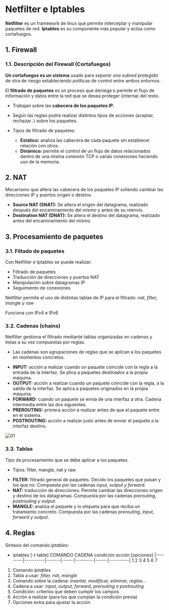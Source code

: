 # Netfilter e Iptables

**Netfilter** es un framework de linux que permite interceptar y manipular
paquetes de red. **Iptables** es su componente más popular y actúa como
cortafuegos.

## 1. Firewall
### 1.1. Descripción del Firewall (Cortafuegos)

**Un cortafuegos es un sistema** usado para *separar una subred protegida* de otra
de riesgo estableciendo políticas de control entre ambos entornos.

El **filtrado de paquetes** es un proceso que deniega o permite el flujo de
información y datos entre la red que se desea proteger (interna) del resto.

* Trabajan sobre las **cabecera de los paquetes IP.**

* Según las reglas podrá realizar distintos tipos de acciones (aceptar, rechazar..)
sobre los paquetes.

* Tipos de filtrado de paquetes:
  - **Estático:** analiza las cabecera de cada paquete sin establecer relación
  con otros.
  - **Dinámico:** permite el control de un flujo de datos relacionados dentro de una
  misma conexión TCP o varias conexiones haciendo uso de la memoria.

## 2. NAT

Mecanismo que altera las cabecera de los paquetes IP soliendo cambiar las
direcciones IP y puertos origen o destino.

* **Source NAT (SNAT):** Se altera el origen del datagrama, realizado después del
encaminamiento del mismo y antes de su reenvío.
* **Destination NAT (DNAT):** Se altera el destino del datagrama, realizado
antes del encaminamiento del mismo.

## 3. Procesamiento de paquetes

### 3.1. Filtado de paquetes

Con Netfilter e Iptables se puede realizar:

* Filtrado de paquetes
* Traducción de direcciones y puertos NAT
* Manipulación sobre datagramas IP
* Seguimiento de conexiones

Netfilter permite el uso de distintas tablas de IP para el filtrado:
*nat, filter, mangle y raw*

Funciona con IPv4 e IPv6

### 3.2. Cadenas (chains)

Netfilter gestiona el filtrado mediante tablas organizadas en cadenas y éstas
a su vez compuestas por reglas.

* Las cadenas son agrupaciones de reglas que se aplican a los paquetes en
momentos concretos.

- **INPUT:** acción a realizar cuando un paquete coincide con la regla a
la entrada de la interfaz. Se plica a paquetes destinados a la propia máquina.
- **OUTPUT:** acción a realizar cuando un paquete coincide con la regla, a
la salida de la interfaz. Se aplica a paquetes originados en la propia
máquina.
- **FORWARD:** cuando un paquete se envía de una interfaz a otra. Cadena
intermedia entre las dos siguientes.
- **PREROUTING:** primera acción a realizar antes de que el paquete entre en
el sistema.
- **POSTROUTING:** acción a realizar justo antes de enviar el paquete a la
interfaz destino.

![01](./images/Seleccion_001.png)

### 3.3. Tablas

Tipo de procesamiento que se debe aplicar a los paquetes.

* Tipos: filter, mangle, nat y raw

- **FILTER:** filtrado general de paquetes. Decido los paquetes que pasan
y los que no. Compuesta por las cadenas *input, output y forward*.
- **NAT:** traducción de direcciones. Permite cambiar las direcciones origen
y destino de los datagramas. Compuesta por las cadenas *prerouting,
postrouting y output*.
- **MANGLE:** analiza el paquete y lo etiqueta para que reciba un tratamiento
concreto. Compuesta por las cadenas *prerouting, input, forward y output*.

## 4. Reglas

Sintaxis del comando *iptables*:

- iptables [-t table] COMANDO CADENA condición acción [opciones]
|---------|----------|-------|------|---------|------|----------|
    1           2        3      4        5       6        7

1. Comando *iptables*
2. Tabla a usar: *filter, nat, mangle*
3. Comando sobre la cadena: *insertar, modificar, eliminar, reglas...*
4. Cadena a usar: *input, output, forward, prerouting o postrouting*
5. Condición: criterios que deben cumplir los campos
6. Acción a realizar (para los que cumplan la condición previa)
7. Opciones extra para ajustar la acción
